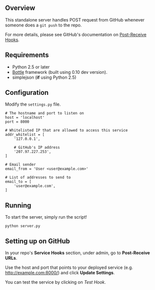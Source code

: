 Overview
--------

This standalone server handles POST request from GitHub whenever someone 
does a `git push` to the repo.

For more details, please see GitHub's documentation on [Post-Receive Hooks](http://help.github.com/post-receive-hooks/).

Requirements
------------

* Python 2.5 or later
* [Bottle](http://bottlepy.org/docs/dev/) framework (built using 0.10 dev version).
* simplejson (**if** using Python 2.5)

Configuration
-------------

Modify the `settings.py` file.

	# The hostname and port to listen on
    host = 'localhost'
    port = 8000
    
    # Whitelisted IP that are allowed to access this service
    addr_whitelist = [
        '127.0.0.1',
        
        # GitHub's IP address
        '207.97.227.253',
    ]
    
	# Email sender
    email_from = 'User <user@example.com>'
    
	# List of addresses to send to
    email_to = [
        'user@example.com',
    ]

Running
-------

To start the server, simply run the script!

	python server.py

Setting up on GitHub
--------------------

In your repo's **Service Hooks** section, under admin, go to **Post-Receive URLs**.

Use the host and port that points to your deployed service (e.g. http://example.com:8000/) 
and click **Update Settings**.

You can test the service by clicking on *Test Hook*.
